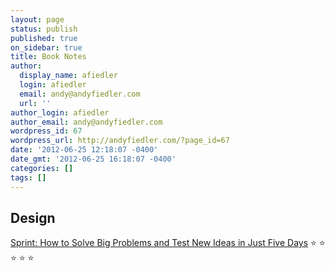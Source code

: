 ```yaml
---
layout: page
status: publish
published: true
on_sidebar: true
title: Book Notes
author:
  display_name: afiedler
  login: afiedler
  email: andy@andyfiedler.com
  url: ''
author_login: afiedler
author_email: andy@andyfiedler.com
wordpress_id: 67
wordpress_url: http://andyfiedler.com/?page_id=67
date: '2012-06-25 12:18:07 -0400'
date_gmt: '2012-06-25 16:18:07 -0400'
categories: []
tags: []
---
```


## Design

[Sprint: How to Solve Big Problems and Test New Ideas in Just Five Days](/book-notes/sprint) :star: :star: :star: :star: :star:


